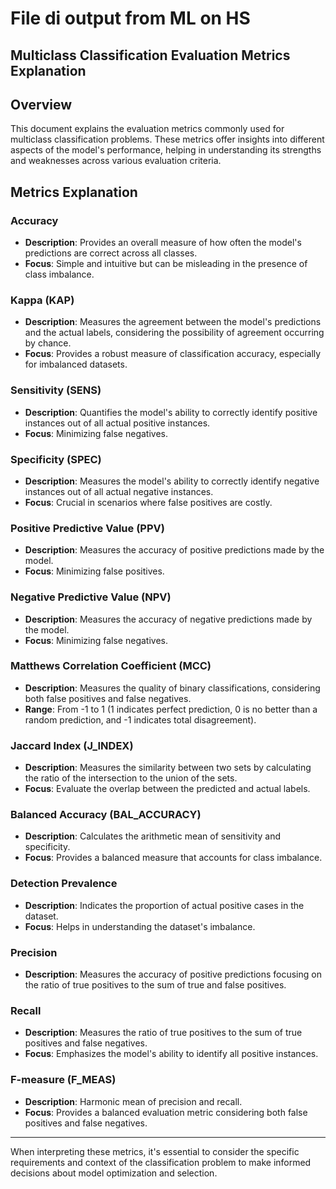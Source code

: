 # File di output from ML on HS

## Multiclass Classification Evaluation Metrics Explanation

## Overview

This document explains the evaluation metrics commonly used for multiclass classification problems. These metrics offer insights into different aspects of the model's performance, helping in understanding its strengths and weaknesses across various evaluation criteria.

## Metrics Explanation

### Accuracy
- **Description**: Provides an overall measure of how often the model's predictions are correct across all classes.
- **Focus**: Simple and intuitive but can be misleading in the presence of class imbalance.

### Kappa (KAP)
- **Description**: Measures the agreement between the model's predictions and the actual labels, considering the possibility of agreement occurring by chance.
- **Focus**: Provides a robust measure of classification accuracy, especially for imbalanced datasets.

### Sensitivity (SENS)
- **Description**: Quantifies the model's ability to correctly identify positive instances out of all actual positive instances.
- **Focus**: Minimizing false negatives.

### Specificity (SPEC)
- **Description**: Measures the model's ability to correctly identify negative instances out of all actual negative instances.
- **Focus**: Crucial in scenarios where false positives are costly.

### Positive Predictive Value (PPV)
- **Description**: Measures the accuracy of positive predictions made by the model.
- **Focus**: Minimizing false positives.

### Negative Predictive Value (NPV)
- **Description**: Measures the accuracy of negative predictions made by the model.
- **Focus**: Minimizing false negatives.

### Matthews Correlation Coefficient (MCC)
- **Description**: Measures the quality of binary classifications, considering both false positives and false negatives.
- **Range**: From -1 to 1 (1 indicates perfect prediction, 0 is no better than a random prediction, and -1 indicates total disagreement).

### Jaccard Index (J_INDEX)
- **Description**: Measures the similarity between two sets by calculating the ratio of the intersection to the union of the sets.
- **Focus**: Evaluate the overlap between the predicted and actual labels.

### Balanced Accuracy (BAL_ACCURACY)
- **Description**: Calculates the arithmetic mean of sensitivity and specificity.
- **Focus**: Provides a balanced measure that accounts for class imbalance.

### Detection Prevalence
- **Description**: Indicates the proportion of actual positive cases in the dataset.
- **Focus**: Helps in understanding the dataset's imbalance.

### Precision
- **Description**: Measures the accuracy of positive predictions focusing on the ratio of true positives to the sum of true and false positives.

### Recall
- **Description**: Measures the ratio of true positives to the sum of true positives and false negatives.
- **Focus**: Emphasizes the model's ability to identify all positive instances.

### F-measure (F_MEAS)
- **Description**: Harmonic mean of precision and recall.
- **Focus**: Provides a balanced evaluation metric considering both false positives and false negatives.

---

When interpreting these metrics, it's essential to consider the specific requirements and context of the classification problem to make informed decisions about model optimization and selection.
